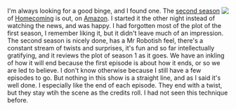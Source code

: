 <img src="http://scripting.com/images/2020/05/24/homecoming.png" border="0" align="right">I'm always looking for a good binge, and I found one. The <a href="https://en.wikipedia.org/wiki/Homecoming_(TV_series)">second season</a> of <a href="https://www.vulture.com/2020/05/homecoming-season-2-review.html">Homecoming</a> is out, on <a href="https://www.amazon.com/dp/B085SW2PFQ/?ref=dvm_us_dl_sl_go_ast_522HO|m_2aaNnzkwc_c436988553276&gclid=CjwKCAjwtqj2BRBYEiwAqfzur97nIZDGWdlC1jUutPGDdtug_T52f__inue8ztQOoGDGkQsFlYfKrBoCP3oQAvD_BwE">Amazon</a>. I started it the other night instead of watching the news, and was happy. I had forgotten most of the plot of the first season, I remember liking it, but it didn't leave much of an impression. The second season is nicely done, has a Mr Robotish feel, there's a constant stream of twists and surprises, it's fun and so far intellectually gratifying, and it reviews the plot of season 1 as it goes. We have an inkling of how it will end because the first episode is about how it ends, or so we are led to believe. I don't know otherwise because I still have a few episodes to go. But nothing in this show is a straight line, and as I said it's well done. I especially like the end of each episode. They end with a twist, but they stay wtih the scene as the credits roll. I had not seen this technique before. 
